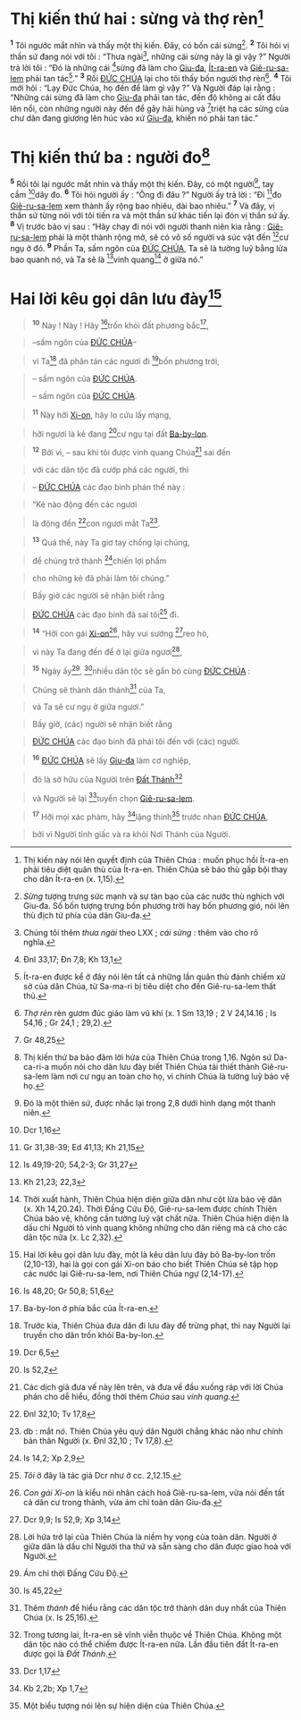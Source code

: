 # Thị kiến thứ hai : sừng và thợ rèn[^1]
<sup><b>1</b></sup> Tôi ngước mắt nhìn và thấy một thị kiến. Đây, có bốn cái sừng[^2]. <sup><b>2</b></sup> Tôi hỏi vị thần sứ đang nói với tôi : “Thưa ngài[^3], những cái sừng này là gì vậy ?” Người trả lời tôi : “Đó là những cái [^1*]sừng đã làm cho [Giu-đa](), [Ít-ra-en]() và [Giê-ru-sa-lem]() phải tan tác[^4].” <sup><b>3</b></sup> Rồi [ĐỨC CHÚA]() lại cho tôi thấy bốn người thợ rèn[^5]. <sup><b>4</b></sup> Tôi mới hỏi : “Lạy Đức Chúa, họ đến để làm gì vậy ?” Và Người đáp lại rằng : “Những cái sừng đã làm cho [Giu-đa]() phải tan tác, đến độ không ai cất đầu lên nổi, còn những người này đến để gây hãi hùng và [^2*]triệt hạ các sừng của chư dân đang giương lên húc vào xứ [Giu-đa](), khiến nó phải tan tác.”


# Thị kiến thứ ba : người đo[^6]
<sup><b>5</b></sup> Rồi tôi lại ngước mắt nhìn và thấy một thị kiến. Đây, có một người[^7], tay cầm [^3*]dây đo. <sup><b>6</b></sup> Tôi hỏi người ấy : “Ông đi đâu ?” Người ấy trả lời : “Đi [^4*]đo [Giê-ru-sa-lem]() xem thành ấy rộng bao nhiêu, dài bao nhiêu.” <sup><b>7</b></sup> Và đây, vị thần sứ từng nói với tôi tiến ra và một thần sứ khác tiến lại đón vị thần sứ ấy. <sup><b>8</b></sup> Vị trước bảo vị sau : “Hãy chạy đi nói với người thanh niên kia rằng : [Giê-ru-sa-lem]() phải là một thành rộng mở, sẽ có vô số người và súc vật đến [^5*]cư ngụ ở đó. <sup><b>9</b></sup> Phần Ta, sấm ngôn của [ĐỨC CHÚA](), Ta sẽ là tường luỹ bằng lửa bao quanh nó, và Ta sẽ là [^6*]vinh quang[^8] ở giữa nó.”


# Hai lời kêu gọi dân lưu đày[^9]

> <sup><b>10</b></sup> Này ! Này ! Hãy [^7*]trốn khỏi đất phương bắc[^10],
>


> –sấm ngôn của [ĐỨC CHÚA]()–
>


> vì Ta[^11] đã phân tán các ngươi đi [^8*]bốn phương trời,
>


> – sấm ngôn của [ĐỨC CHÚA]().
> 
> – sấm ngôn của [ĐỨC CHÚA]().
>


> <sup><b>11</b></sup> Này hỡi [Xi-on](), hãy lo cứu lấy mạng,
>


> hỡi ngươi là kẻ đang [^9*]cư ngụ tại đất [Ba-by-lon]().
>


> <sup><b>12</b></sup> Bởi vì, – sau khi tôi được vinh quang Chúa[^12] sai đến
>


> với các dân tộc đã cướp phá các người, thì
>


> – [ĐỨC CHÚA]() các đạo binh phán thế này :
>


> “Kẻ nào động đến các ngươi
>


> là động đến [^10*]con ngươi mắt Ta[^13].
>


> <sup><b>13</b></sup> Quả thế, này Ta giơ tay chống lại chúng,
>


> để chúng trở thành [^11*]chiến lợi phẩm
>


> cho những kẻ đã phải làm tôi chúng.”
>


> Bấy giờ các người sẽ nhận biết rằng
>


> [ĐỨC CHÚA]() các đạo binh đã sai tôi[^14] đi.
>


> <sup><b>14</b></sup> “Hỡi con gái [Xi-on]()[^15], hãy vui sướng [^12*]reo hò,
>


> vì này Ta đang đến để ở lại giữa ngươi[^16],
>


> <sup><b>15</b></sup> Ngày ấy[^17], [^13*]nhiều dân tộc sẽ gắn bó cùng [ĐỨC CHÚA]() :
>


> Chúng sẽ thành dân thánh[^18] của Ta,
>


> và Ta sẽ cư ngụ ở giữa ngươi.”
>


> Bấy giờ, (các) người sẽ nhận biết rằng
>


> [ĐỨC CHÚA]() các đạo binh đã phái tôi đến với (các) người.
>


> <sup><b>16</b></sup> [ĐỨC CHÚA]() sẽ lấy [Giu-đa]() làm cơ nghiệp,
>


> đó là sở hữu của Người trên [Đất Thánh]()[^19]
>


> và Người sẽ lại [^14*]tuyển chọn [Giê-ru-sa-lem]().
>


> <sup><b>17</b></sup> Hỡi mọi xác phàm, hãy [^15*]lặng thinh[^20] trước nhan [ĐỨC CHÚA](),
>


> bởi vì Người tỉnh giấc và ra khỏi Nơi Thánh của Người.
>

[^1]: Thị kiến này nói lên quyết định của Thiên Chúa : muốn phục hồi Ít-ra-en phải tiêu diệt quân thù của Ít-ra-en. Thiên Chúa sẽ báo thù gấp bội thay cho dân Ít-ra-en (x. 1,15).
[^2]: *Sừng* tượng trưng sức mạnh và sự tàn bạo của các nước thù nghịch với Giu-đa. Số bốn tượng trưng bốn phương trời hay bốn phương gió, nói lên thù địch tứ phía của dân Giu-đa.
[^3]: Chúng tôi thêm *thưa ngài* theo LXX ; *cái sừng* : thêm vào cho rõ nghĩa.
[^4]: Ít-ra-en được kể ở đây nói lên tất cả những lần quân thù đánh chiếm xứ sở của dân Chúa, từ Sa-ma-ri bị tiêu diệt cho đến Giê-ru-sa-lem thất thủ.
[^5]: *Thợ rèn* rèn gươm đúc giáo làm vũ khí (x. 1 Sm 13,19 ; 2 V 24,14.16 ; Is 54,16 ; Gr 24,1 ; 29,2).
[^6]: Thị kiến thứ ba bảo đảm lời hứa của Thiên Chúa trong 1,16. Ngôn sứ Da-ca-ri-a muốn nói cho dân lưu đày biết Thiên Chúa tái thiết thành Giê-ru-sa-lem làm nơi cư ngụ an toàn cho họ, vì chính Chúa là tường luỹ bảo vệ họ.
[^7]: Đó là một thiên sứ, được nhắc lại trong 2,8 dưới hình dạng một thanh niên.
[^8]: Thời xuất hành, Thiên Chúa hiện diện giữa dân như cột lửa bảo vệ dân (x. Xh 14,20.24). Thời Đấng Cứu Độ, Giê-ru-sa-lem được chính Thiên Chúa bảo vệ, không cần tường luỹ vật chất nữa. Thiên Chúa hiện diện là dấu chỉ Người tỏ vinh quang không những cho dân riêng mà cả cho các dân tộc nữa (x. Lc 2,32).
[^9]: Hai lời kêu gọi dân lưu đày, một là kêu dân lưu đày bỏ Ba-by-lon trốn (2,10-13), hai là gọi con gái Xi-on báo cho biết Thiên Chúa sẽ tập họp các nước lại Giê-ru-sa-lem, nơi Thiên Chúa ngự (2,14-17).
[^10]: Ba-by-lon ở phía bắc của Ít-ra-en.
[^11]: Trước kia, Thiên Chúa đưa dân đi lưu đày để trừng phạt, thì nay Người lại truyền cho dân trốn khỏi Ba-by-lon.
[^12]: Các dịch giả đưa vế này lên trên, và đưa vế đầu xuống ráp với lời Chúa phán cho dễ hiểu, đồng thời thêm *Chúa* sau *vinh quang*.
[^13]: db : mắt *nó*. Thiên Chúa yêu quý dân Người chẳng khác nào như chính bản thân Người (x. Đnl 32,10 ; Tv 17,8).
[^14]: *Tôi* ở đây là tác giả Dcr như ở cc. 2,12.15.
[^15]: *Con gái Xi-on* là kiểu nói nhân cách hoá Giê-ru-sa-lem, vừa nói đến tất cả dân cư trong thành, vừa ám chỉ toàn dân Giu-đa.
[^16]: Lời hứa trở lại của Thiên Chúa là niềm hy vọng của toàn dân. Người ở giữa dân là dấu chỉ Người tha thứ và sẵn sàng cho dân được giao hoà với Người.
[^17]: Ám chỉ thời Đấng Cứu Độ.
[^18]: Thêm *thánh* để hiểu rằng các dân tộc trở thành dân duy nhất của Thiên Chúa (x. Is 25,16).
[^19]: Trong tương lai, Ít-ra-en sẽ vĩnh viễn thuộc về Thiên Chúa. Không một dân tộc nào có thể chiếm được Ít-ra-en nữa. Lần đầu tiên đất Ít-ra-en được gọi là *Đất Thánh*.
[^20]: Một biểu tượng nói lên sự hiện diện của Thiên Chúa.
[^1*]: Đnl 33,17; Đn 7,8; Kh 13,1
[^2*]: Gr 48,25
[^3*]: Dcr 1,16
[^4*]: Gr 31,38-39; Ed 41,13; Kh 21,15
[^5*]: Is 49,19-20; 54,2-3; Gr 31,27
[^6*]: Kh 21,23; 22,3
[^7*]: Is 48,20; Gr 50,8; 51,6
[^8*]: Dcr 6,5
[^9*]: Is 52,2
[^10*]: Đnl 32,10; Tv 17,8
[^11*]: Is 14,2; Xp 2,9
[^12*]: Dcr 9,9; Is 52,9; Xp 3,14
[^13*]: Is 45,22
[^14*]: Dcr 1,17
[^15*]: Kb 2,2b; Xp 1,7